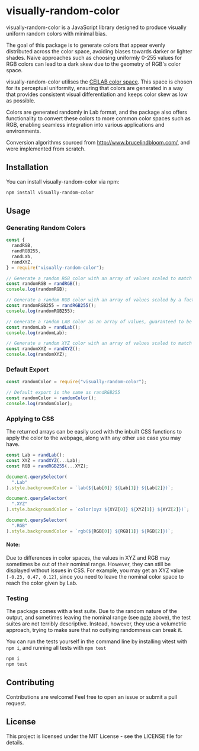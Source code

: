 # visually-random-color

visually-random-color is a JavaScript library designed to produce visually uniform random colors with minimal bias.

The goal of this package is to generate colors that appear evenly distributed across the color space, avoiding biases towards darker or lighter shades. Naive approaches such as choosing uniformly 0-255 values for RGB colors can lead to a dark skew due to the geometry of RGB's color space.

visually-random-color utilises the [CEILAB color space](https://en.wikipedia.org/wiki/CIELAB_color_space). This space is chosen for its perceptual uniformity, ensuring that colors are generated in a way that provides consistent visual differentiation and keeps color skew as low as possible.

Colors are generated randomly in Lab format, and the package also offers functionality to convert these colors to more common color spaces such as RGB, enabling seamless integration into various applications and environments.

Conversion algorithms sourced from http://www.brucelindbloom.com/, and were implemented from scratch.

## Installation

You can install visually-random-color via npm:

```bash
npm install visually-random-color
```

## Usage

### Generating Random Colors

```javascript
const {
  randRGB,
  randRGB255,
  randLab,
  randXYZ,
} = require("visually-random-color");

// Generate a random RGB color with an array of values scaled to match the nominal 0-1 range
const randomRGB = randRGB();
console.log(randomRGB);

// Generate a random RGB color with an array of values scaled by a factor of 255
const randomRGB255 = randRGB255();
console.log(randomRGB255);

// Generate a random LAB color as an array of values, guaranteed to be in the nominal ranges
const randomLab = randLab();
console.log(randomLab);

// Generate a random XYZ color with an array of values scaled to match the nominal 0-1 range
const randomXYZ = randXYZ();
console.log(randomXYZ);
```

### Default Export

```javascript
const randomColor = require("visually-random-color");

// Default export is the same as randRGB255
const randomColor = randomColor();
console.log(randomColor);
```

### Applying to CSS

The returned arrays can be easily used with the inbuilt CSS functions to apply the color to the webpage, along with any other use case you may have.

```javascript
const Lab = randLab();
const XYZ = randXYZ(...Lab);
const RGB = randRGB255(...XYZ);

document.querySelector(
  ".Lab"
).style.backgroundColor = `lab(${Lab[0]} ${Lab[1]} ${Lab[2]})`;

document.querySelector(
  ".XYZ"
).style.backgroundColor = `color(xyz ${XYZ[0]} ${XYZ[1]} ${XYZ[2]})`;

document.querySelector(
  ".RGB"
).style.backgroundColor = `rgb(${RGB[0]} ${RGB[1]} ${RGB[2]})`;
```

#### Note:

Due to differences in color spaces, the values in XYZ and RGB may sometimes be out of their nominal range. However, they can still be displayed without issues in CSS. For example, you may get an XYZ value `[-0.23, 0.47, 0.12]`, since you need to leave the nominal color space to reach the color given by Lab.

### Testing

The package comes with a test suite. Due to the random nature of the output, and sometimes leaving the nominal range (see [note](#note) above), the test suites are not terribly descriptive. Instead, however, they use a volumetric approach, trying to make sure that no outlying randomness can break it.

You can run the tests yourself in the command line by installing vitest with `npm i`, and running all tests with `npm test`

```bash
npm i
npm test
```

## Contributing

Contributions are welcome! Feel free to open an issue or submit a pull request.

## License

This project is licensed under the MIT License - see the LICENSE file for details.
